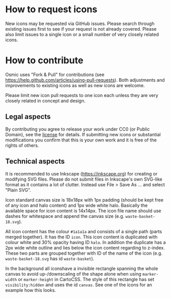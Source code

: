 # How to request icons
New icons may be requested via GitHub issues. Please search through existing issues first to see if your request is not already covered. Please also limit issues to a
single icon or a small number of very closely related icons.


# How to contribute

Osmic uses "Fork & Pull" for contributions (see https://help.github.com/articles/using-pull-requests). Both adjustments and improvements to existing icons as well as
new icons are welcome.

Please limit new icon pull requests to one icon each unless they are very closely related in concept and design.

## Legal aspects

By contributing you agree to release your work under CC0 (or Public Domain), see the [license](https://github.com/nebulon42/osmic/blob/master/LICENSE.txt) for details.
If submitting new icons or substantial modifications you confirm that this is your own work and it is free of the rights of others.

## Technical aspects

It is recommended to use Inkscape (https://inkscape.org) for creating or modifying SVG files. Please do not submit files in Inkscape's own SVG-like format as it contains
a lot of clutter. Instead use File > Save As ... and select "Plain SVG".

Icon standard canvas size is 18x18px with 1px padding (should be kept free of any icon and halo content) and 1px wide white halo. Basically the available space for icon content is 14x14px.
The icon file name should use dashes for whitespace and append the canvas size (e.g. `waste-basket-18.svg`).

All icon content has the colour `#1a1a1a` and consists of a single path (parts merged together). It has the ID `icon`. This icon content is duplicated with colour white and 30% opacity having ID `halo`.
In addition the duplicate has a 2px wide white outline and lies below the icon content regarding to z-index. These two parts are grouped together with ID of the name of the icon
(e.g. `waste-basket-18.svg` has id `waste-basket`).

In the background all iconshave a invisible rectangle spanning the whole canvas to avoid up-/downscaling of the shape alone when using `marker-width` or `marker-height` in CartoCSS. The style of this rectangle has set
 `visibility:hidden` and uses the id `canvas`. See one of the icons for an example how this looks.
